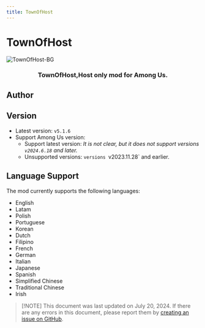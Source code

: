 ```yaml
---
title: TownOfHost
---
```

# TownOfHost
![TownOfHost-BG](https://cn-sy1.rains3.com/xtremewave/TownOfHost.png)

<div align="center">
<h3>TownOfHost,Host only mod for Among Us.</h3>
</div>

<script setup>
import { VPTeamMembers } from 'vitepress/theme'

const members = [
    avatar: 'https://cn-sy1.rains3.com/xtremewave/EmptyBottle.png',
    name: 'EmptyBottle',
    title: 'Developer',
    links: [
      { icon: 'github', link: 'https://github.com/tukasa0001' },
      { icon: 'twitter', link: 'https://twitter.com/XenonBottle' }
    ]
  },
]
</script>

## Author

<div align="center">
<VPTeamMembers size="small" :members="members" />
</div>

## Version
- Latest version: `v5.1.6`
- Support Among Us version:
    - Support latest version: *It is not clear, but it does not support versions `v2024.6.18` and later.*
    - Unsupported versions: `versions `v2023.11.28` and earlier.

## Language Support
The mod currently supports the following languages:
- English
- Latam
- Polish
- Portuguese
- Korean
- Dutch
- Filipino
- French
- German
- Italian
- Japanese
- Spanish
- Simplified Chinese
- Traditional Chinese
- Irish

> [!NOTE] This document was last updated on July 20, 2024.
> If there are any errors in this document, please report them by [creating an issue on GitHub](https://github.com/QingFeng-awa/AuModSite/issues).